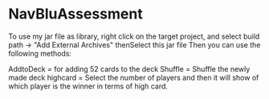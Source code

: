 # NavBluAssessment

To use my jar file as library, right click on the target project, and select build path -> "Add External Archives" thenSelect this jar file
Then you can use the following methods:

AddtoDeck = for adding 52 cards to the deck
Shuffle = Shuffle the newly made deck 
highcard = Select the number of players and then it will show of which player is the winner in terms of high card.
